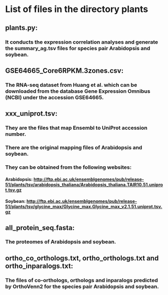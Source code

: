 # List of files in the directory plants

## plants.py:
### It conducts the expression correlation analyses and generate the summary_ag.tsv files for species pair Arabidopsis and soybean. 

## GSE64665_Core6RPKM.3zones.csv:
### The RNA-seq dataset from Huang et al. which can be downloaded from the database Gene Expression Omnibus (NCBI) under the accession GSE64665.

## xxx_uniprot.tsv: 
### They are the files that map Ensembl to UniProt accession number. 
### There are the original mapping files of Arabidopsis and soybean. 
###  They can be obtained from the following websites: 
#### Arabidopsis: http://ftp.ebi.ac.uk/ensemblgenomes/pub/release-51/plants/tsv/arabidopsis_thaliana/Arabidopsis_thaliana.TAIR10.51.uniprot.tsv.gz
#### Soybean: http://ftp.ebi.ac.uk/ensemblgenomes/pub/release-51/plants/tsv/glycine_max/Glycine_max.Glycine_max_v2.1.51.uniprot.tsv.gz


## all_protein_seq.fasta:
### The proteomes of Arabidopsis and soybean. 

## ortho_co_orthologs.txt, ortho_orthologs.txt and ortho_inparalogs.txt: 
### The files of co-orthologs, orthologs and inparalogs predicted by OrthoVenn2 for the species pair Arabidopsis and soybean. 
